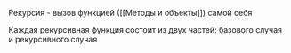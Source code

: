 Рекурсия - вызов функцией ([[Методы и объекты]]) самой себя

Каждая рекурсивная функция состоит из двух частей: базового случая и рекурсивного случая